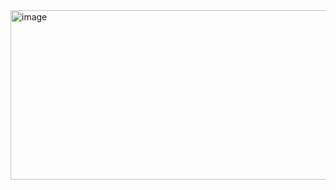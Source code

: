 <img width="847" height="271" alt="image" src="https://github.com/user-attachments/assets/5078fa41-e709-4520-947e-d24a41225f15" />
